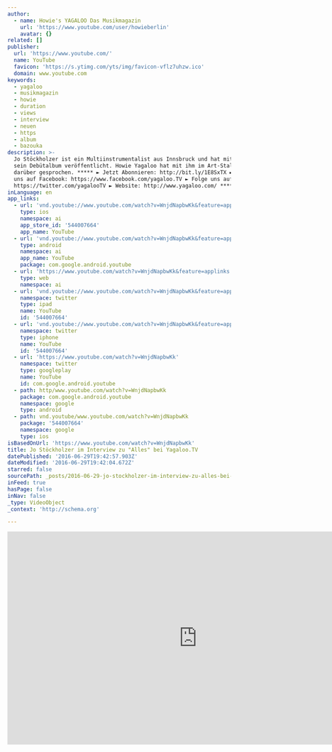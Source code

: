 ```yaml
---
author:
  - name: Howie's YAGALOO Das Musikmagazin
    url: 'https://www.youtube.com/user/howieberlin'
    avatar: {}
related: []
publisher:
  url: 'https://www.youtube.com/'
  name: YouTube
  favicon: 'https://s.ytimg.com/yts/img/favicon-vflz7uhzw.ico'
  domain: www.youtube.com
keywords:
  - yagaloo
  - musikmagazin
  - howie
  - duration
  - views
  - interview
  - neuen
  - https
  - album
  - bazouka
description: >-
  Jo Stöckholzer ist ein Multiinstrumentalist aus Innsbruck und hat mit "Alles"
  sein Debütalbum veröffentlicht. Howie Yagaloo hat mit ihm im Art-Stalker
  darüber gesprochen. ***** ► Jetzt Abonnieren: http://bit.ly/1E8SxTX ► Finde
  uns auf Facebook: https://www.facebook.com/yagaloo.TV ► Folge uns auf Twitter:
  https://twitter.com/yagalooTV ► Website: http://www.yagaloo.com/ *****
inLanguage: en
app_links:
  - url: 'vnd.youtube://www.youtube.com/watch?v=WnjdNapbwKk&feature=applinks'
    type: ios
    namespace: ai
    app_store_id: '544007664'
    app_name: YouTube
  - url: 'vnd.youtube://www.youtube.com/watch?v=WnjdNapbwKk&feature=applinks'
    type: android
    namespace: ai
    app_name: YouTube
    package: com.google.android.youtube
  - url: 'https://www.youtube.com/watch?v=WnjdNapbwKk&feature=applinks'
    type: web
    namespace: ai
  - url: 'vnd.youtube://www.youtube.com/watch?v=WnjdNapbwKk&feature=applinks'
    namespace: twitter
    type: ipad
    name: YouTube
    id: '544007664'
  - url: 'vnd.youtube://www.youtube.com/watch?v=WnjdNapbwKk&feature=applinks'
    namespace: twitter
    type: iphone
    name: YouTube
    id: '544007664'
  - url: 'https://www.youtube.com/watch?v=WnjdNapbwKk'
    namespace: twitter
    type: googleplay
    name: YouTube
    id: com.google.android.youtube
  - path: http/www.youtube.com/watch?v=WnjdNapbwKk
    package: com.google.android.youtube
    namespace: google
    type: android
  - path: vnd.youtube/www.youtube.com/watch?v=WnjdNapbwKk
    package: '544007664'
    namespace: google
    type: ios
isBasedOnUrl: 'https://www.youtube.com/watch?v=WnjdNapbwKk'
title: Jo Stöckholzer im Interview zu "Alles" bei Yagaloo.TV
datePublished: '2016-06-29T19:42:57.903Z'
dateModified: '2016-06-29T19:42:04.672Z'
starred: false
sourcePath: _posts/2016-06-29-jo-stockholzer-im-interview-zu-alles-bei-yagalootv.md
inFeed: true
hasPage: false
inNav: false
_type: VideoObject
_context: 'http://schema.org'

---
```

<iframe src="https://cdn.embedly.com/widgets/media.html?src=https%3A%2F%2Fwww.youtube.com%2Fembed%2FWnjdNapbwKk%3Ffeature%3Doembed&amp;url=http%3A%2F%2Fwww.youtube.com%2Fwatch%3Fv%3DWnjdNapbwKk&amp;image=https%3A%2F%2Fi.ytimg.com%2Fvi%2FWnjdNapbwKk%2Fhqdefault.jpg&amp;key=b7d04c9b404c499eba89ee7072e1c4f7&amp;type=text%2Fhtml&amp;schema=youtube" width="854" height="480" scrolling="no" frameborder="0" allowfullscreen="" style=""></iframe>
